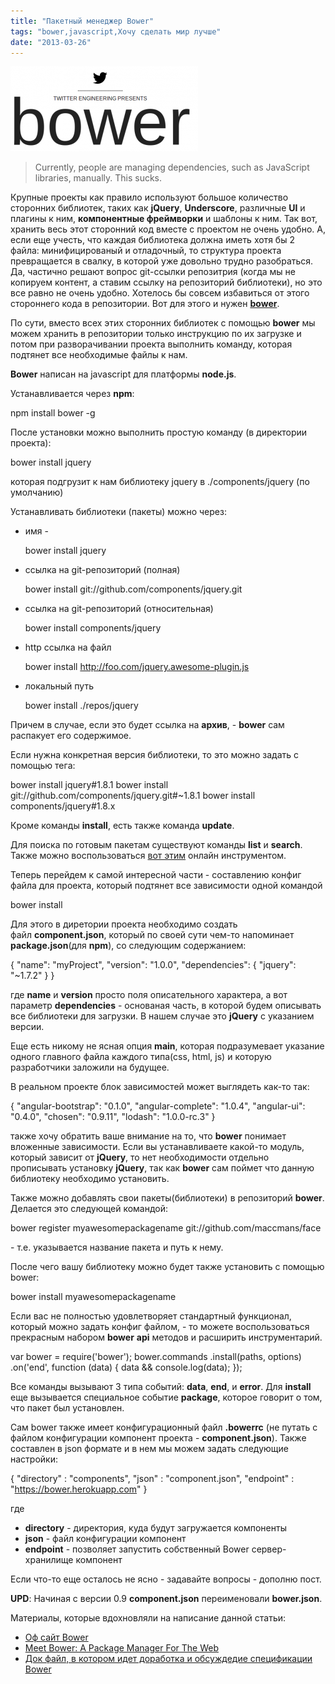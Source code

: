```yaml
---
title: "Пакетный менеджер Bower"
tags: "bower,javascript,Хочу сделать мир лучше"
date: "2013-03-26"
---
```


[![](images/bower_logo-300x136.png "bower_logo")](http://twitter.github.com/bower/)

> Currently, people are managing dependencies, such as JavaScript libraries, manually. This sucks.

Крупные проекты как правило используют большое количество сторонних библиотек, таких как **jQuery**, **Underscore**, различные **UI** и плагины к ним, **компонентные фреймворки** и шаблоны к ним. Так вот, хранить весь этот сторонний код вместе с проектом не очень удобно. А, если еще учесть, что каждая библиотека должна иметь хотя бы 2 файла: минифицированый и отладочный, то структура проекта превращается в свалку, в которой уже довольно трудно разобраться. Да, частично решают вопрос git-ссылки репозитрия (когда мы не копируем контент, а ставим ссылку на репозиторий библиотеки), но это все равно не очень удобно. Хотелось бы совсем избавиться от этого стороннего кода в репозитории. Вот для этого и нужен **[bower](http://twitter.github.com/bower/)**.

По сути, вместо всех этих сторонних библиотек с помощью **bower** мы можем хранить в репозитории только инструкцию по их загрузке и потом при разворачивании проекта выполнить команду, которая подтянет все необходимые файлы к нам.

**Bower** написан на javascript для платформы **node.js**.

Устанавливается через **npm**:

npm install bower -g

После установки можно выполнить простую команду (в директории проекта):

bower install jquery

которая подгрузит к нам библиотеку jquery в ./components/jquery (по умолчанию)

Устанавливать библиотеки (пакеты) можно через:

- имя -
    
    bower install jquery
    
- ссылка на git-репозиторий (полная)
    
    bower install git://github.com/components/jquery.git
    
- ссылка на git-репозиторий (относительная)
    
    bower install components/jquery
    
- http ссылка на файл
    
    bower install http://foo.com/jquery.awesome-plugin.js
    
- локальный путь
    
    bower install ./repos/jquery
    

Причем в случае, если это будет ссылка на **архив**, - **bower** сам распакует его содержимое.

Если нужна конкретная версия библиотеки, то это можно задать с помощью тега:

bower install jquery#1.8.1
bower install git://github.com/components/jquery.git#~1.8.1
bower install components/jquery#1.8.x

Кроме команды **install**, есть также команда **update**.

Для поиска по готовым пакетам существуют команды **list** и **search**. Также можно воспользоваться [вот этим](http://sindresorhus.com/bower-components/) онлайн инструментом.

Теперь перейдем к самой интересной части - составлению конфиг файла для проекта, который подтянет все зависимости одной командой

bower install

Для этого в диретории проекта необходимо создать файл **component.json**, который по своей сути чем-то напоминает **package.json**(для **npm**), со следующим содержанием:

{
 "name": "myProject",
 "version": "1.0.0",
 "dependencies": { "jquery": "~1.7.2" }
}

где **name** и **version** просто поля описательного характера, а вот параметр **dependencies** - основаная часть, в которой будем описывать все библиотеки для загрузки. В нашем случае это **jQuery** с указанием версии.

Еще есть никому не ясная опция **main**, которая подразумевает указание одного главного файла каждого типа(css, html, js) и которую разработчики заложили на будущее.

В реальном проекте блок зависимостей может выглядеть как-то так:

{
  "angular-bootstrap": "0.1.0",
  "angular-complete": "1.0.4",
 "angular-ui": "0.4.0",
 "chosen": "0.9.11",
 "lodash": "1.0.0-rc.3"
}

также хочу обратить ваше внимание на то, что **bower** понимает вложенные зависимости. Если вы устанавливаете какой-то модуль, который зависит от **jQuery**, то нет необходимости отдельно прописывать установку **jQuery**, так как **bower** сам поймет что данную библиотеку необходимо установить.

Также можно добавлять свои пакеты(библиотеки) в репозиторий **bower**. Делается это следующей командой:

bower register myawesomepackagename git://github.com/maccmans/face

\- т.е. указывается название пакета и путь к нему.

После чего вашу библиотеку можно будет также установить с помощью bower:

bower install myawesomepackagename

Если вас не полностью удовлетворяет стандартный функционал, который можно задать конфиг файлом, - то можете воспользоваться прекрасным набором **bower** **api** методов и расширить инструментарий.

var bower = require('bower');
bower.commands
     .install(paths, options)
     .on('end', function (data) {
    data && console.log(data);
});

Все команды вызывают 3 типа событий: **data**, **end**, и **error**. Для **install** еще вызывается специальное событие **package**, которое говорит о том, что пакет был установлен.

Сам bower также имеет конфигурационный файл **.bowerrc** (не путать с файлом конфигурации компонент проекта - **component.json**). Также составлен в json формате и в нем мы можем задать следующие настройки:

{
"directory" : "components",
"json" : "component.json",
"endpoint" : "https://bower.herokuapp.com"
}

где

- **directory** - директория, куда будут загружается компоненты
- **json** - файл конфигурации компонент
- **endpoint** - позволяет запустить собственный Bower сервер-хранилище компонент

Если что-то еще осталось не ясно - задавайте вопросы - дополню пост.

**UPD**: Начиная с версии 0.9 **component.json** переименовали **bower.json**.

Материалы, которые вдохновляли на написание данной статьи:

- [Оф сайт Bower](http://twitter.github.com/bower)
- [Meet Bower: A Package Manager For The Web](http://net.tutsplus.com/tutorials/tools-and-tips/meet-bower-a-package-manager-for-the-web/ "nice article by Andrew Burgess")
- [Док файл, в котором идет доработка и обсуждедие спецификации Bower](https://docs.google.com/document/d/1APq7oA9tNao1UYWyOm8dKqlRP2blVkROYLZ2fLIjtWc)
